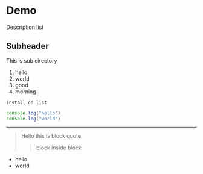 # Demo

Description list


## Subheader

This is sub directory

1. hello
  1. world
2. good
3. morning


`install cd list`

```js
console.log("hello")
console.log("world") 
```
---

> Hello this is block quote
>   >
>> block inside block
>> 


- hello
- world

